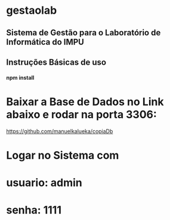 # gestaolab
## Sistema de Gestão para o Laboratório de Informática do IMPU
## Instruções Básicas de uso
#### npm install
# Baixar a Base de Dados no Link abaixo e rodar na porta 3306:
https://github.com/manuelkalueka/copiaDb
# Logar no Sistema com
# usuario: admin
# senha: 1111
